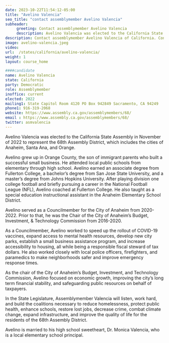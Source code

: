 ```yaml
---
date: 2023-10-22T11:54:12-05:00
title: "Avelino Valencia"
seo_title: "contact assemblymember Avelino Valencia"
subheader:
     greeting: Contact assemblymember Avelino Valencia
     description: Avelino Valencia was elected to the California State Assembly in November of 2022 to represent the 68th Assembly District, which includes the cities of Anaheim, Santa Ana, and Orange.
description: Contact assemblymember Avelino Valencia of California. Contact information for Avelino Valencia includes email address, phone number, and mailing address.
image: avelino-valencia.jpeg
video:
url:  /states/california/avelino-valencia/
weight: 1
layout: course_home

####candidate
name: Avelino Valencia
state: California
party: Democratic
role: Assemblymember
inoffice: current
elected: 2022
mailing1: State Capitol Room 4120 PO Box 942849 Sacramento, CA 94249
phone1: 916-319-2068
website: https://www.assembly.ca.gov/assemblymembers/68/
email : https://www.assembly.ca.gov/assemblymembers/68/
twitter: asmvalencia
---
```


Avelino Valencia was elected to the California State Assembly in November of 2022 to represent the 68th Assembly District, which includes the cities of Anaheim, Santa Ana, and Orange.

Avelino grew up in Orange County, the son of immigrant parents who built a successful small business. He attended local public schools from elementary through high school. Avelino earned an associate degree from Fullerton College, a bachelor’s degree from San Jose State University, and a master’s degree from Johns Hopkins University. After playing division one college football and briefly pursuing a career in the National Football League (NFL), Avelino coached at Fullerton College. He also taught as a special education instructional assistant in the Anaheim Elementary School District.

Avelino served as a Councilmember for the City of Anaheim from 2020-2022. Prior to that, he was the Chair of the City of Anaheim’s Budget, Investment, & Technology Commission from 2016-2020.

As a Councilmember, Avelino worked to speed up the rollout of COVID-19 vaccines, expand access to mental health resources, develop new city parks, establish a small business assistance program, and increase accessibility to housing, all while being a responsible fiscal steward of tax dollars. He also worked closely with local police officers, firefighters, and paramedics to make neighborhoods safer and improve emergency response times.

As the chair of the City of Anaheim’s Budget, Investment, and Technology Commission, Avelino focused on economic growth, improving the city’s long term financial stability, and safeguarding public resources on behalf of taxpayers.

In the State Legislature, Assemblymember Valencia will listen, work hard, and build the coalitions necessary to reduce homelessness, protect public health, enhance schools, restore lost jobs, decrease crime, combat climate change, expand infrastructure, and improve the quality of life for the residents of the 68th Assembly District.

Avelino is married to his high school sweetheart, Dr. Monica Valencia, who is a local elementary school principal.
